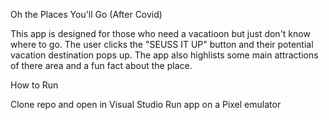 Oh the Places You'll Go (After Covid)

This app is designed for those who need a vacatioon but just don't know where to go. The user clicks the "SEUSS IT UP" button and their potential vacation destination pops up. The app also highlists some main attractions of there area and a fun fact about the place.

How to Run

Clone repo and open in Visual Studio
Run app on a Pixel emulator